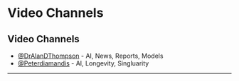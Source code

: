 # Video Channels

## Video Channels

* [@DrAlanDThompson](https://www.youtube.com/@DrAlanDThompson) - AI, News, Reports, Models
* [@Peterdiamandis](https://www.youtube.com/@peterdiamandis) - AI, Longevity, Singluarity

***
